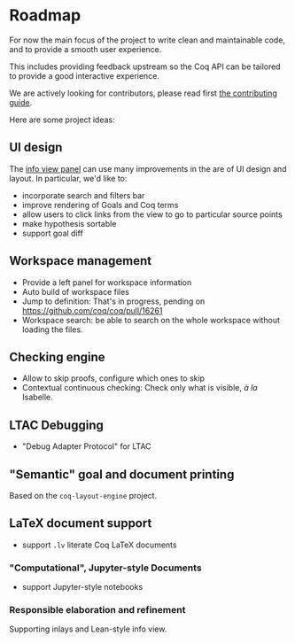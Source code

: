 # Roadmap

For now the main focus of the project to write clean and maintainable
code, and to provide a smooth user experience.

This includes providing feedback upstream so the Coq API can be
tailored to provide a good interactive experience.

We are actively looking for contributors, please read first [the
contributing guide](../CONTRIBUTING.md).

Here are some project ideas:

## UI design

The [info view panel](../editor/code/views/info/index.tsx) can use many
improvements in the are of UI design and layout. In particular, we'd
like to:

- incorporate search and filters bar
- improve rendering of Goals and Coq terms
- allow users to click links from the view to go to particular source points
- make hypothesis sortable
- support goal diff

## Workspace management

- Provide a left panel for workspace information
- Auto build of workspace files
- Jump to definition: That's in progress, pending on https://github.com/coq/coq/pull/16261
- Workspace search: be able to search on the whole workspace without loading the files.

## Checking engine

- Allow to skip proofs, configure which ones to skip
- Contextual continuous checking: Check only what is visible, _à la_ Isabelle.

## LTAC Debugging

- "Debug Adapter Protocol" for LTAC

## "Semantic" goal and document printing

Based on the `coq-layout-engine` project.

## LaTeX document support

- support `.lv` literate Coq LaTeX documents

### "Computational", Jupyter-style Documents

- support Jupyter-style notebooks

### Responsible elaboration and refinement

Supporting inlays and Lean-style info view.
